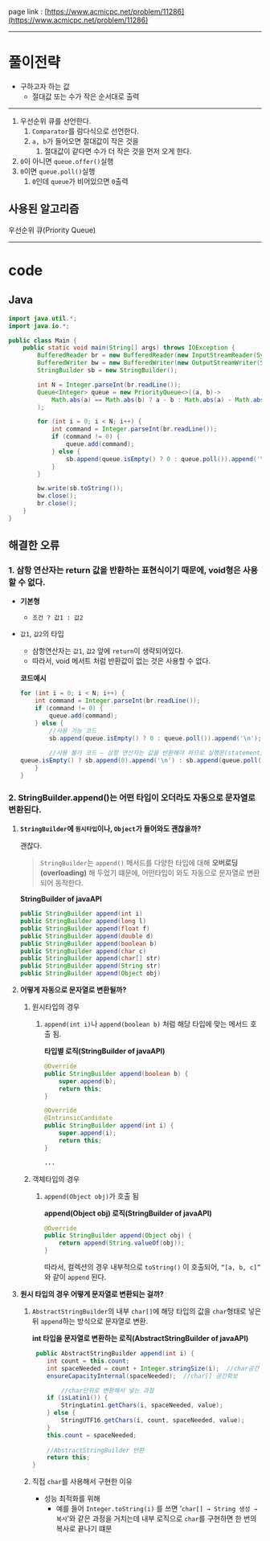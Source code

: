 page link : [https://www.acmicpc.net/problem/11286](https://www.acmicpc.net/problem/11286)

---

# 풀이전략
- 구하고자 하는 값
    - 절대값 또는 수가 작은 순서대로 출력

---

1. 우선순위 큐를 선언한다.
    1. `Comparator`를 람다식으로 선언한다.
    2. `a, b`가 들어오면 절대값이 작은 것을
        1. 절대값이 같다면 수가 더 작은 것을 먼저 오게 한다.
2. `0`이 아니면 `queue.offer()`실행
3. `0`이면 `queue.poll()`실행
    1. `0`인데 `queue`가 비어있으면 `0`출력

## 사용된 알고리즘
우선순위 큐(Priority Queue)

---

# code

## Java

```java
import java.util.*;
import java.io.*;

public class Main {
    public static void main(String[] args) throws IOException {
        BufferedReader br = new BufferedReader(new InputStreamReader(System.in));
        BufferedWriter bw = new BufferedWriter(new OutputStreamWriter(System.out));
        StringBuilder sb = new StringBuilder();

        int N = Integer.parseInt(br.readLine());
        Queue<Integer> queue = new PriorityQueue<>((a, b)->
            Math.abs(a) == Math.abs(b) ? a - b : Math.abs(a) - Math.abs(b)
        );

        for (int i = 0; i < N; i++) {
            int command = Integer.parseInt(br.readLine());
            if (command != 0) {
                queue.add(command);
            } else {
                sb.append(queue.isEmpty() ? 0 : queue.poll()).append('\n');
            }
        }

        bw.write(sb.toString());
        bw.close();
        br.close();
    }
}
```

## 해결한 오류

### 1. 삼항 연산자는 return 값을 반환하는 표현식이기 때문에, void형은 사용할 수 없다.

- **기본형**
    - `조건 ? 값1 : 값2`
- `값1`, `값2`의 타입
    - 삼항연산자는 `값1`, `값2` 앞에 `return`이 생략되어있다.
    - 따라서, void 메서트 처럼 반환값이 없는 것은 사용할 수 없다.
    
    **코드예시**
    
    ```java
    for (int i = 0; i < N; i++) {
        int command = Integer.parseInt(br.readLine());
        if (command != 0) {
            queue.add(command);
        } else {
            //사용 가능 코드
            sb.append(queue.isEmpty() ? 0 : queue.poll()).append('\n');
            
            //사용 불가 코드 – 삼항 연산자는 값을 반환해야 하므로 실행문(statement) 형식은 사용할 수 없음
    queue.isEmpty() ? sb.append(0).append('\n') : sb.append(queue.poll()).append('\n');
        }
    }
    ```
    

### 2. StringBuilder.append()는 어떤 타입이 오더라도 자동으로 문자열로 변환된다.

1. **`StringBuilder`에 `원시타입`이나, `Object`가 들어와도 괜찮을까?**
    
    괜찮다.
    
    > `StringBuilder`는 `append()` 메서드를 다양한 타입에 대해 **오버로딩(overloading)** 해 두었기 떄문에, 어떤타입이 와도 자동으로 문자열로 변환되어 동작한다.
    > 
    
    **StringBuilder of javaAPI**
    
    ```java
    public StringBuilder append(int i)
    public StringBuilder append(long l)
    public StringBuilder append(float f)
    public StringBuilder append(double d)
    public StringBuilder append(boolean b)
    public StringBuilder append(char c)
    public StringBuilder append(char[] str)
    public StringBuilder append(String str)
    public StringBuilder append(Object obj)
    ```
    

1. **어떻게 자동으로 문자열로 변환될까?**
    1. 원시타입의 경우
        1. `append(int i)`나 `append(boolean b)` 처럼 해당 타입에 맞는 메서드 호출 됨.
            
            **타입별 로직(StringBuilder of javaAPI)**
            
            ```java
            @Override
            public StringBuilder append(boolean b) {
                super.append(b);
                return this;
            }
            
            @Override
            @IntrinsicCandidate
            public StringBuilder append(int i) {
                super.append(i);
                return this;
            }
            
            ...
            ```
            
    2. 객체타입의 경우
        1. `append(Object obj)`가 호출 됨
            
            **append(Object obj) 로직(StringBuilder of javaAPI)**
            
            ```java
            @Override
            public StringBuilder append(Object obj) {
                return append(String.valueOf(obj));
            }
            ```
            
            따라서, 컬렉션의 경우 내부적으로 `toString()` 이 호출되어, `“[a, b, c]”` 와 같이 `append` 된다.
            
2. **원시 타입의 경우 어떻게 문자열로 변환되는 걸까?**
    1. `AbstractStringBuilder`의 내부 `char[]`에 해당 타입의 값을 `char`형태로 넣은 뒤 `append`하는 방식으로 문자열로 변환.
        
        **int 타입을 문자열로 변환하는 로직(AbstractStringBuilder of javaAPI)**
        
        ```java
         public AbstractStringBuilder append(int i) {
            int count = this.count;
            int spaceNeeded = count + Integer.stringSize(i);  //char공간 체크
            ensureCapacityInternal(spaceNeeded);  //char[] 공간확보
        
        		//char단위로 변환해서 넣는 과정
            if (isLatin1()) {
                StringLatin1.getChars(i, spaceNeeded, value);
            } else {
                StringUTF16.getChars(i, count, spaceNeeded, value);
            }
            this.count = spaceNeeded;
            
            //AbstractStringBuilder 반환
            return this;
        }
        ```
        
    2. 직접 `char`를 사용해서 구현한 이유
        - 성능 최적화를 위해
            - 예를 들어 `Integer.toString(i)` 를 쓰면 ‘`char[] → String 생성 → 복사`’와 같은 과정을 거치는데 내부 로직으로 `char`를 구현하면 한 번의 복사로 끝나기 떄문
